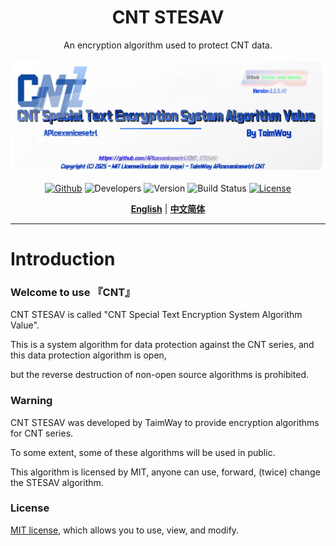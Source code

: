 <div align="center">
<h1>CNT STESAV</h1>
An encryption algorithm used to protect CNT data.<br><br>
<img src="wallpage.png"/><br>

[![Github](https://img.shields.io/badge/CNT-Github-gray.svg)](https://github.com/APlcexenicesetrl/CNT_STESAV) ![Developers](https://img.shields.io/badge/Developers-TaimWay-red.svg) ![Version](https://img.shields.io/badge/version-1.2-brightgreen.svg)  ![Build Status](https://img.shields.io/badge/build%20Status-Active,%20open%20source-brightgreen.svg) [![License](https://img.shields.io/badge/license-MIT-blue.svg)](https://github.com/APlcexenicesetrl/CNT_STESAV/blob/main/LICENSE)

[**English**](./README.md) | [**中文简体**](./readme(zh-cn).md)

</div>

---

# Introduction

### **Welcome to use 『CNT』**

CNT STESAV is called "CNT Special Text Encryption System Algorithm Value".

This is a system algorithm for data protection against the CNT series, and this data protection algorithm is open,

but the reverse destruction of non-open source algorithms is prohibited.

### **Warning**

CNT STESAV was developed by TaimWay to provide encryption algorithms for CNT series.

To some extent, some of these algorithms will be used in public.

This algorithm is licensed by MIT, anyone can use, forward, (twice) change the STESAV algorithm.

### **License**

<a href="https://github.com/APlcexenicesetrl/CNT_STESAV/blob/main/LICENSE">MIT license</a>, which allows you to use, view, and modify.
